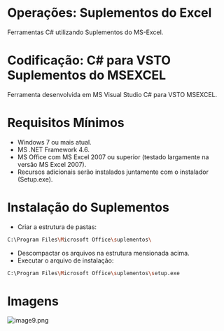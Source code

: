 # Operações: Suplementos do Excel
Ferramentas C# utilizando Suplementos do MS-Excel.

# Codificação: C# para VSTO Suplementos do MSEXCEL
Ferramenta desenvolvida em MS Visual Studio C# para VSTO MSEXCEL.

# Requisitos Mínimos
- Windows 7 ou mais atual.
- MS .NET Framework 4.6.
- MS Office com MS Excel 2007 ou superior (testado largamente na versão MS Excel 2007).
- Recursos adicionais serão instalados juntamente com o instalador (Setup.exe).

# Instalação do Suplementos
- Criar a estrutura de pastas: 
```sh
C:\Program Files\Microsoft Office\suplementos\
```
- Descompactar os arquivos na estrutura mensionada acima.
- Executar o arquivo de instalação:
```sh
C:\Program Files\Microsoft Office\suplementos\setup.exe
```
# Imagens
![image9.png](https://github.com/difusao/CAEd/blob/DevTools/VBS/OPE/images/image9.png)

